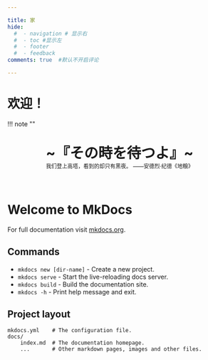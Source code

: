 ```yaml
---

title: 家
hide:
  #  - navigation # 显示右
  #  - toc #显示左
  #  - footer
  #  - feedback  
comments: true  #默认不开启评论

---
```

<!-- # Welcome to MkDocs

For full documentation visit [mkdocs.org](https://www.mkdocs.org).

## Commands

* `mkdocs new [dir-name]` - Create a new project.
* `mkdocs serve` - Start the live-reloading docs server.
* `mkdocs build` - Build the documentation site.
* `mkdocs -h` - Print help message and exit.

## Project layout

    mkdocs.yml    # The configuration file.
    docs/
        index.md  # The documentation homepage.
        ...       # Other markdown pages, images and other files. -->
<link rel="stylesheet" href="stylesheets/extra.css">

# 欢迎！

!!! note "" 
    <br><br>
    <div align="center" style="font-size:32px;font-weight:bold">
        ~『その時を待つよ』~
    </div>
    <div align="center" style="font-size:12px">
        我们登上高塔，看到的却只有黑夜。  ——安德烈·纪德《地粮》
    </div>
    <br><br>
# Welcome to MkDocs

For full documentation visit [mkdocs.org](https://www.mkdocs.org).

## Commands

* `mkdocs new [dir-name]` - Create a new project.
* `mkdocs serve` - Start the live-reloading docs server.
* `mkdocs build` - Build the documentation site.
* `mkdocs -h` - Print help message and exit.

## Project layout

    mkdocs.yml    # The configuration file.
    docs/
        index.md  # The documentation homepage.
        ...       # Other markdown pages, images and other files.



